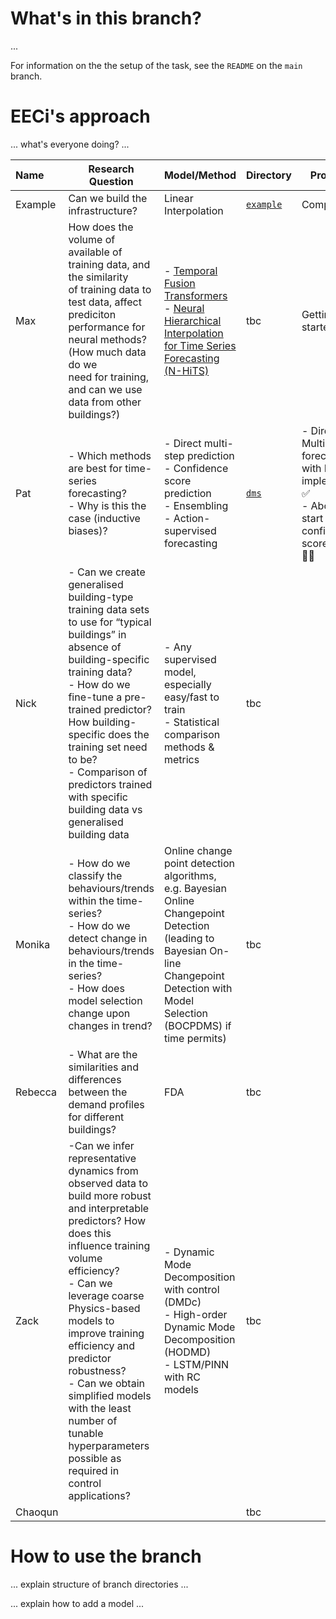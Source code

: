 # What's in this branch?

...

For information on the the setup of the task, see the `README` on the `main` branch.

# EECi's approach

... what's everyone doing? ...

| Name    | Research Question                                                                                                                                                                                                                                         | Model/Method                                                                                                                                                                     | Directory   | Progress        |
| :------ | ---------------------------------------------------------------------------------------------------------------------------------------------------------------------------------------------------------- | ---------------------------------------------------------------------------------------------------------------------------------------- | ----------- | ------------------------------------------------------------ |
| Example | Can we build the infrastructure?                                                                                                                                                                                                                          | Linear Interpolation                                                                                                                                                             | [`example`](models/example/README.md) | Complete ✅     |
| Max     | How does the volume of available of training data, and<br />the similarity of training data to test data, affect prediciton<br />performance for neural methods? (How much data do we<br />need for training, and can we use data from other buildings?) | - [Temporal Fusion Transformers](https://arxiv.org/abs/1912.09363) <br> - [Neural Hierarchical Interpolation for Time Series Forecasting (N-HiTS)](https://arxiv.org/abs/2201.12886) | tbc         | Getting started |
| Pat     |- Which methods are best for time-series forecasting?<br> - Why is this the case (inductive biases)? | - Direct multi-step prediction<br> - Confidence score prediction <br> - Ensembling <br> - Action-supervised forecasting| [`dms`](models/dms/README.md)         | - Direct Multi-step forecasting with MLP implemented ✅ <br> - About to start confidence score stuff 👨‍🔧|
| Nick    |- Can we create generalised building-type training data sets to use for “typical buildings” in absence of building-specific training data?<br> - How do we fine-tune a pre-trained predictor? <br>How building-specific does the training set need to be?<br> - Comparison of predictors trained with specific building data vs generalised building data | - Any supervised model, especially easy/fast to train<br> - Statistical comparison methods & metrics| tbc         ||
| Monika  |- How do we classify the behaviours/trends within the time-series?<br> - How do we detect change in behaviours/trends in the time-series?<br> - How does model selection change upon changes in trend? |  Online change point detection algorithms, e.g. Bayesian Online Changepoint Detection (leading to Bayesian On-line Changepoint Detection with Model Selection (BOCPDMS) if time permits) | tbc         |                 |
| Rebecca |- What are the similarities and differences between the demand profiles for different buildings? | FDA | tbc         |                 |
| Zack    |-Can we infer representative dynamics from observed data to build more robust and interpretable predictors? How does this influence training volume efficiency?<br> - Can we leverage coarse Physics-based models to improve training efficiency and predictor robustness? <br> -  Can we obtain simplified models with the least number of tunable hyperparameters possible as required in control applications? | - Dynamic Mode Decomposition with control (DMDc) <br> - High-order Dynamic Mode Decomposition (HODMD) <br> -  LSTM/PINN with RC models | tbc         |                 |
| Chaoqun |                                                                                                                                                                                                                                                           |                                                                                                                                                                                  | tbc         |                 |

# How to use the branch

... explain structure of branch directories ...

... explain how to add a model ...

